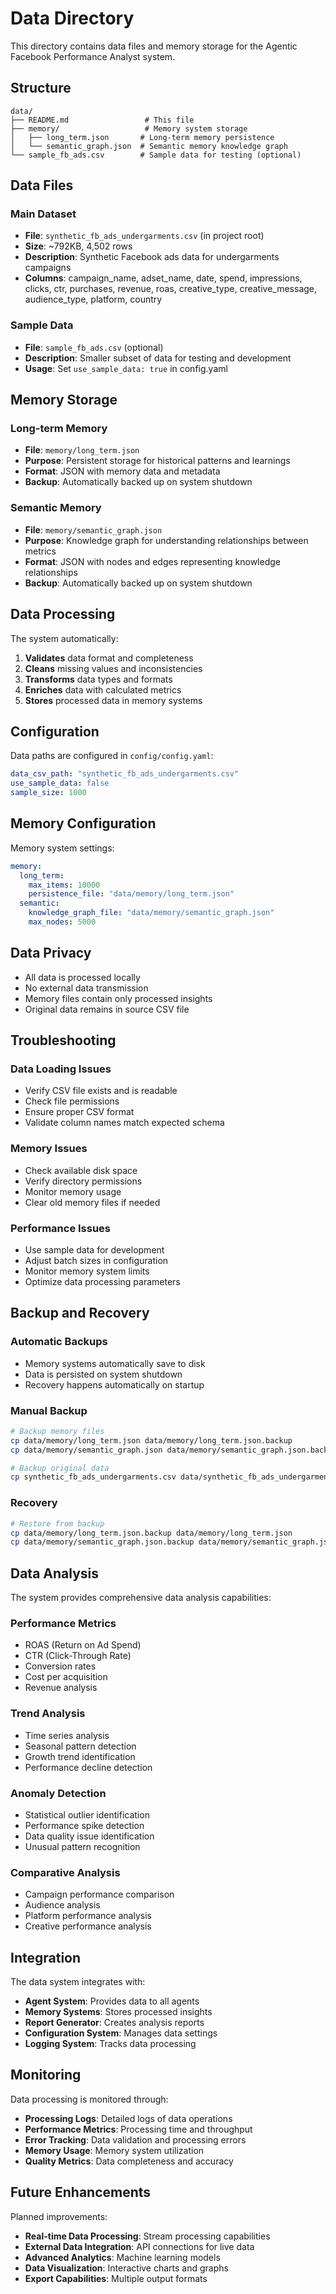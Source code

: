 # Data Directory

This directory contains data files and memory storage for the Agentic Facebook Performance Analyst system.

## Structure

```
data/
├── README.md                 # This file
├── memory/                   # Memory system storage
│   ├── long_term.json       # Long-term memory persistence
│   └── semantic_graph.json  # Semantic memory knowledge graph
└── sample_fb_ads.csv        # Sample data for testing (optional)
```

## Data Files

### Main Dataset
- **File**: `synthetic_fb_ads_undergarments.csv` (in project root)
- **Size**: ~792KB, 4,502 rows
- **Description**: Synthetic Facebook ads data for undergarments campaigns
- **Columns**: campaign_name, adset_name, date, spend, impressions, clicks, ctr, purchases, revenue, roas, creative_type, creative_message, audience_type, platform, country

### Sample Data
- **File**: `sample_fb_ads.csv` (optional)
- **Description**: Smaller subset of data for testing and development
- **Usage**: Set `use_sample_data: true` in config.yaml

## Memory Storage

### Long-term Memory
- **File**: `memory/long_term.json`
- **Purpose**: Persistent storage for historical patterns and learnings
- **Format**: JSON with memory data and metadata
- **Backup**: Automatically backed up on system shutdown

### Semantic Memory
- **File**: `memory/semantic_graph.json`
- **Purpose**: Knowledge graph for understanding relationships between metrics
- **Format**: JSON with nodes and edges representing knowledge relationships
- **Backup**: Automatically backed up on system shutdown

## Data Processing

The system automatically:
1. **Validates** data format and completeness
2. **Cleans** missing values and inconsistencies
3. **Transforms** data types and formats
4. **Enriches** data with calculated metrics
5. **Stores** processed data in memory systems

## Configuration

Data paths are configured in `config/config.yaml`:

```yaml
data_csv_path: "synthetic_fb_ads_undergarments.csv"
use_sample_data: false
sample_size: 1000
```

## Memory Configuration

Memory system settings:

```yaml
memory:
  long_term:
    max_items: 10000
    persistence_file: "data/memory/long_term.json"
  semantic:
    knowledge_graph_file: "data/memory/semantic_graph.json"
    max_nodes: 5000
```

## Data Privacy

- All data is processed locally
- No external data transmission
- Memory files contain only processed insights
- Original data remains in source CSV file

## Troubleshooting

### Data Loading Issues
- Verify CSV file exists and is readable
- Check file permissions
- Ensure proper CSV format
- Validate column names match expected schema

### Memory Issues
- Check available disk space
- Verify directory permissions
- Monitor memory usage
- Clear old memory files if needed

### Performance Issues
- Use sample data for development
- Adjust batch sizes in configuration
- Monitor memory system limits
- Optimize data processing parameters

## Backup and Recovery

### Automatic Backups
- Memory systems automatically save to disk
- Data is persisted on system shutdown
- Recovery happens automatically on startup

### Manual Backup
```bash
# Backup memory files
cp data/memory/long_term.json data/memory/long_term.json.backup
cp data/memory/semantic_graph.json data/memory/semantic_graph.json.backup

# Backup original data
cp synthetic_fb_ads_undergarments.csv data/synthetic_fb_ads_undergarments.csv.backup
```

### Recovery
```bash
# Restore from backup
cp data/memory/long_term.json.backup data/memory/long_term.json
cp data/memory/semantic_graph.json.backup data/memory/semantic_graph.json
```

## Data Analysis

The system provides comprehensive data analysis capabilities:

### Performance Metrics
- ROAS (Return on Ad Spend)
- CTR (Click-Through Rate)
- Conversion rates
- Cost per acquisition
- Revenue analysis

### Trend Analysis
- Time series analysis
- Seasonal pattern detection
- Growth trend identification
- Performance decline detection

### Anomaly Detection
- Statistical outlier identification
- Performance spike detection
- Data quality issue identification
- Unusual pattern recognition

### Comparative Analysis
- Campaign performance comparison
- Audience analysis
- Platform performance analysis
- Creative performance analysis

## Integration

The data system integrates with:
- **Agent System**: Provides data to all agents
- **Memory Systems**: Stores processed insights
- **Report Generator**: Creates analysis reports
- **Configuration System**: Manages data settings
- **Logging System**: Tracks data processing

## Monitoring

Data processing is monitored through:
- **Processing Logs**: Detailed logs of data operations
- **Performance Metrics**: Processing time and throughput
- **Error Tracking**: Data validation and processing errors
- **Memory Usage**: Memory system utilization
- **Quality Metrics**: Data completeness and accuracy

## Future Enhancements

Planned improvements:
- **Real-time Data Processing**: Stream processing capabilities
- **External Data Integration**: API connections for live data
- **Advanced Analytics**: Machine learning models
- **Data Visualization**: Interactive charts and graphs
- **Export Capabilities**: Multiple output formats
